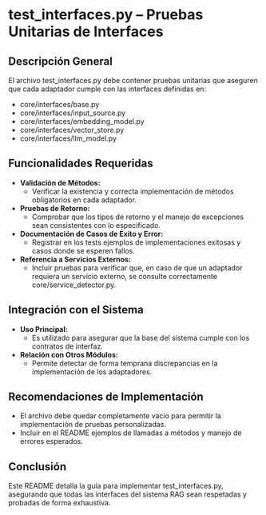 # test_interfaces.py – Pruebas Unitarias de Interfaces

## Descripción General
El archivo test_interfaces.py debe contener pruebas unitarias que aseguren que cada adaptador cumple con las interfaces definidas en:
  - core/interfaces/base.py
  - core/interfaces/input_source.py
  - core/interfaces/embedding_model.py
  - core/interfaces/vector_store.py
  - core/interfaces/llm_model.py

## Funcionalidades Requeridas
- **Validación de Métodos:**  
  - Verificar la existencia y correcta implementación de métodos obligatorios en cada adaptador.
- **Pruebas de Retorno:**  
  - Comprobar que los tipos de retorno y el manejo de excepciones sean consistentes con lo especificado.
- **Documentación de Casos de Éxito y Error:**  
  - Registrar en los tests ejemplos de implementaciones exitosas y casos donde se esperen fallos.
- **Referencia a Servicios Externos:**  
  - Incluir pruebas para verificar que, en caso de que un adaptador requiera un servicio externo, se consulte correctamente core/service_detector.py.

## Integración con el Sistema
- **Uso Principal:**  
  - Es utilizado para asegurar que la base del sistema cumple con los contratos de interfaz.
- **Relación con Otros Módulos:**  
  - Permite detectar de forma temprana discrepancias en la implementación de los adaptadores.

## Recomendaciones de Implementación
- El archivo debe quedar completamente vacío para permitir la implementación de pruebas personalizadas.
- Incluir en el README ejemplos de llamadas a métodos y manejo de errores esperados.

## Conclusión
Este README detalla la guía para implementar test_interfaces.py, asegurando que todas las interfaces del sistema RAG sean respetadas y probadas de forma exhaustiva.
